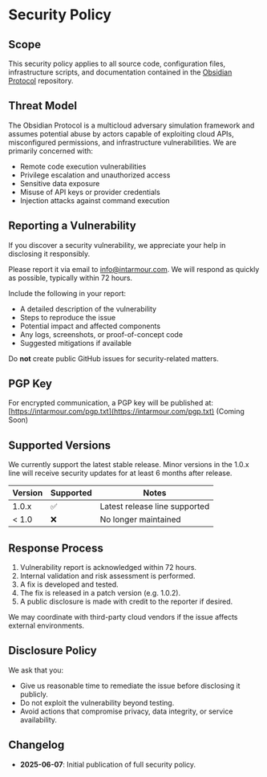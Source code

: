 # Security Policy

## Scope

This security policy applies to all source code, configuration files, infrastructure scripts, and documentation contained in the [Obsidian Protocol](https://github.com/Intarmour/Obsidian-Protocol) repository.

## Threat Model

The Obsidian Protocol is a multicloud adversary simulation framework and assumes potential abuse by actors capable of exploiting cloud APIs, misconfigured permissions, and infrastructure vulnerabilities. We are primarily concerned with:

- Remote code execution vulnerabilities
- Privilege escalation and unauthorized access
- Sensitive data exposure
- Misuse of API keys or provider credentials
- Injection attacks against command execution

## Reporting a Vulnerability

If you discover a security vulnerability, we appreciate your help in disclosing it responsibly.

Please report it via email to [info@intarmour.com](mailto:info@intarmour.com). We will respond as quickly as possible, typically within 72 hours.

Include the following in your report:
- A detailed description of the vulnerability
- Steps to reproduce the issue
- Potential impact and affected components
- Any logs, screenshots, or proof-of-concept code
- Suggested mitigations if available

Do **not** create public GitHub issues for security-related matters.

## PGP Key

For encrypted communication, a PGP key will be published at: [https://intarmour.com/pgp.txt](https://intarmour.com/pgp.txt) (Coming Soon)

## Supported Versions

We currently support the latest stable release. Minor versions in the 1.0.x line will receive security updates for at least 6 months after release.

| Version | Supported | Notes                         |
|---------|-----------|-------------------------------|
| 1.0.x   | ✅        | Latest release line supported |
| < 1.0   | ❌        | No longer maintained           |

## Response Process

1. Vulnerability report is acknowledged within 72 hours.
2. Internal validation and risk assessment is performed.
3. A fix is developed and tested.
4. The fix is released in a patch version (e.g. 1.0.2).
5. A public disclosure is made with credit to the reporter if desired.

We may coordinate with third-party cloud vendors if the issue affects external environments.

## Disclosure Policy

We ask that you:
- Give us reasonable time to remediate the issue before disclosing it publicly.
- Do not exploit the vulnerability beyond testing.
- Avoid actions that compromise privacy, data integrity, or service availability.

## Changelog

- **2025-06-07**: Initial publication of full security policy.